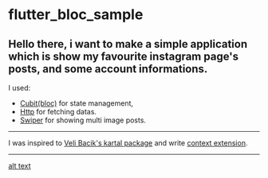 # flutter_bloc_sample

Hello there, i want to make a simple application which is show my favourite instagram page's posts, and some account informations.
---

I used:
+ [Cubit(bloc)](https://pub.dev/packages/flutter_bloc) for state management,
+ [Http](https://pub.dev/packages/http) for fetching datas.
+ [Swiper](https://pub.dev/packages/flutter_swiper) for showing multi image posts.

---

I was inspired to [Veli Bacik's kartal package](https://github.com/VB10/kartal) and write [context extension](lib/constants/extensions/context_extension.dart).

---

[alt text](ss/ss.png "Screen shot 1")